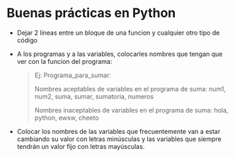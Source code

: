 # Buenas prácticas en Python

- Dejar 2 lineas entre un bloque de una funcion y cualquier otro tipo de código

-  A los programas y a las variables, colocarles nombres que tengan que ver con la funcion del programa:

    >Ej: Programa_para_sumar:  
    >
    >Nombres aceptables de variables en el programa de suma: num1, num2, suma, sumar, sumatoria, numeros
    >
    > Nombres inaceptables de variables en el programa de suma: hola, python, ewsw, cheeto

-  Colocar los nombres de las variables que frecuentemente van a estar cambiando su valor con letras minúsculas y las variables que siempre tendrán un valor fijo con letras mayúsculas.

